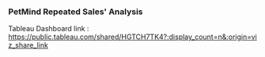 ### PetMind Repeated Sales' Analysis

Tableau Dashboard link : https://public.tableau.com/shared/HGTCH7TK4?:display_count=n&:origin=viz_share_link
